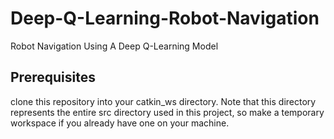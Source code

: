 # Deep-Q-Learning-Robot-Navigation
Robot Navigation Using A Deep Q-Learning Model 

## Prerequisites
clone this repository into your catkin\_ws directory. Note that this directory represents the entire src directory used in this project, so make a temporary workspace if you already have one on your machine.
